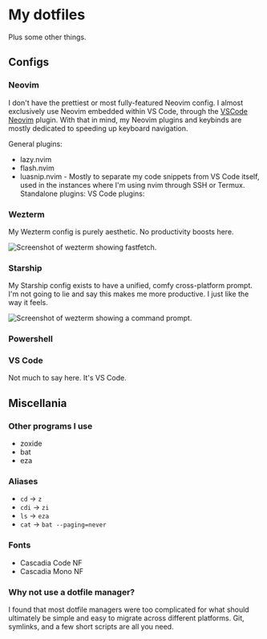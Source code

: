 # My dotfiles
Plus some other things.

## Configs

### Neovim

I don't have the prettiest or most fully-featured Neovim config. I almost exclusively use Neovim embedded within VS Code, through the [VSCode Neovim](https://marketplace.visualstudio.com/items?itemName=asvetliakov.vscode-neovim) plugin. With that in mind, my Neovim plugins and keybinds are mostly dedicated to speeding up keyboard navigation. 

General plugins:
* lazy.nvim
* flash.nvim
* luasnip.nvim - Mostly to separate my code snippets from VS Code itself, used in the instances where I'm using nvim through SSH or Termux.  
Standalone plugins:
VS Code plugins:

### Wezterm

My Wezterm config is purely aesthetic. No productivity boosts here.

![Screenshot of wezterm showing fastfetch.](https://i.imgur.com/NlCRrHf.png)

### Starship

My Starship config exists to have a unified, comfy cross-platform prompt. I'm not going to lie and say this makes me more productive. I just like the way it feels.

![Screenshot of wezterm showing a command prompt.](https://i.imgur.com/tdLLva3.png)

### Powershell

### VS Code

Not much to say here. It's VS Code.

## Miscellania

### Other programs I use

* zoxide
* bat
* eza

### Aliases

* `cd` -> `z`
* `cdi` -> `zi`
* `ls` -> `eza`
* `cat` -> `bat --paging=never`

### Fonts

* Cascadia Code NF
* Cascadia Mono NF

### Why not use a dotfile manager?

I found that most dotfile managers were too complicated for what should ultimately be simple and easy to migrate across different platforms. Git, symlinks, and a few short scripts are all you need. 